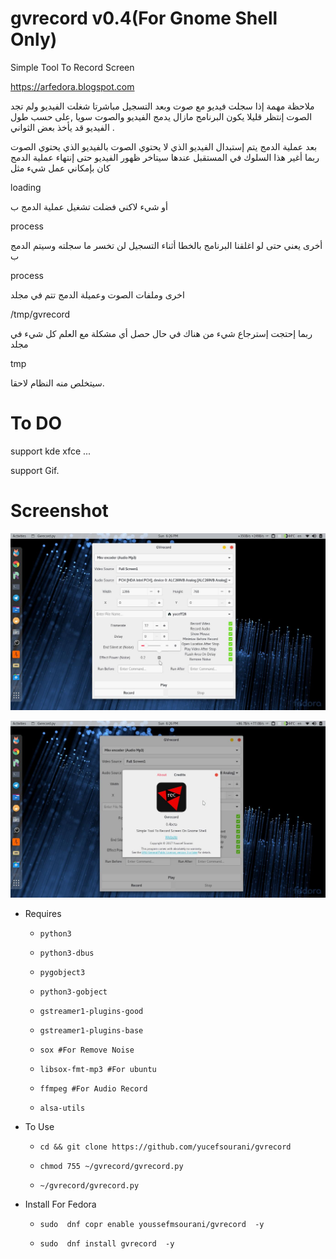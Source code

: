 # gvrecord v0.4(For Gnome Shell Only)
Simple Tool To Record  Screen

https://arfedora.blogspot.com

ملاحظة مهمة إذا سجلت فيديو مع صوت وبعد التسجيل مباشرتا شغلت الفيديو ولم تجد الصوت إنتظر قليلا يكون البرنامج مازال يدمج الفيديو والصوت سويا ,على حسب طول الفيديو قد يأخذ بعض الثواني .


بعد عملية الدمج يتم إستبدال الفيديو  الذي لا يحتوي الصوت بالفيديو الذي يحتوي الصوت ربما أغير هذا السلوك في المستقبل عندها سيتاخر ظهور الفيديو حتى إنتهاء عملية الدمج كان بإمكاني عمل شيء مثل 

loading

أو شيء لاكني فضلت تشغيل عملية الدمج ب 

process 

أخرى يعني حتى لو اغلقنا البرنامج بالخطا أثناء التسجيل لن تخسر ما سجلته وسيتم الدمج ب 

process

اخرى وملفات الصوت وعميلة الدمج تتم في مجلد

/tmp/gvrecord

ربما إحتجت إسترجاع شيء من هناك في حال حصل أي مشكلة مع العلم كل شيء في مجلد 

tmp

سيتخلص منه النظام لاحقا. 



# To DO

support kde xfce ...

support Gif.




# Screenshot

![Alt text](https://raw.githubusercontent.com/yucefsourani/gvrecord/master/0.jpg "Screenshot")

![Alt text](https://raw.githubusercontent.com/yucefsourani/gvrecord/master/2.jpg "Screenshot")



* Requires

  * ``` python3 ```
  
  * ``` python3-dbus ```
  
  * ``` pygobject3 ```
 
  * ``` python3-gobject ```
  
  * ``` gstreamer1-plugins-good ```
    
  * ``` gstreamer1-plugins-base ```

  * ``` sox #For Remove Noise ```

  * ``` libsox-fmt-mp3 #For ubuntu ```

  * ``` ffmpeg #For Audio Record ```

  * ``` alsa-utils ```


* To Use
 
  * ``` cd && git clone https://github.com/yucefsourani/gvrecord ```

  * ``` chmod 755 ~/gvrecord/gvrecord.py ```
  
  * ``` ~/gvrecord/gvrecord.py ```



* Install For Fedora

  * ``` sudo  dnf copr enable youssefmsourani/gvrecord  -y ```
  
  * ``` sudo  dnf install gvrecord  -y ```
